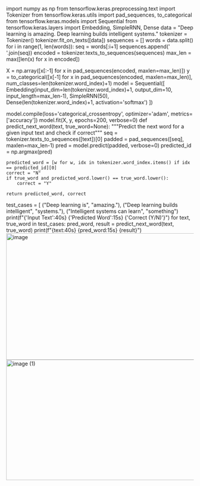 import numpy as np
from tensorflow.keras.preprocessing.text import Tokenizer
from tensorflow.keras.utils import pad_sequences, to_categorical
from tensorflow.keras.models import Sequential
from tensorflow.keras.layers import Embedding, SimpleRNN, Dense
data = "Deep learning is amazing. Deep learning builds intelligent systems."
tokenizer = Tokenizer()
tokenizer.fit_on_texts([data])
sequences = []
words = data.split()
for i in range(1, len(words)):
    seq = words[:i+1]
    sequences.append(' '.join(seq))
encoded = tokenizer.texts_to_sequences(sequences)
max_len = max([len(x) for x in encoded])

X = np.array([x[:-1] for x in pad_sequences(encoded, maxlen=max_len)])
y = to_categorical([x[-1] for x in pad_sequences(encoded, maxlen=max_len)],
                   num_classes=len(tokenizer.word_index)+1)
model = Sequential([
    Embedding(input_dim=len(tokenizer.word_index)+1, output_dim=10, input_length=max_len-1),
    SimpleRNN(50),
    Dense(len(tokenizer.word_index)+1, activation='softmax')
])

model.compile(loss='categorical_crossentropy', optimizer='adam', metrics=['accuracy'])
model.fit(X, y, epochs=200, verbose=0)
def predict_next_word(text, true_word=None):
    """Predict the next word for a given input text and check if correct"""
    seq = tokenizer.texts_to_sequences([text])[0]
    padded = pad_sequences([seq], maxlen=max_len-1)
    pred = model.predict(padded, verbose=0)
    predicted_id = np.argmax(pred)
   
    predicted_word = [w for w, idx in tokenizer.word_index.items() if idx == predicted_id][0]
    correct = "N"
    if true_word and predicted_word.lower() == true_word.lower():
        correct = "Y"
   
    return predicted_word, correct
test_cases = [
    ("Deep learning is", "amazing."),
    ("Deep learning builds intelligent", "systems."),
    ("Intelligent systems can learn", "something")
print(f"{'Input Text':40s} {'Predicted Word':15s} {'Correct (Y/N)'}")
for text, true_word in test_cases:
    pred_word, result = predict_next_word(text, true_word)
    print(f"{text:40s} {pred_word:15s} {result}")
    <img width="548" height="340" alt="image" src="https://github.com/user-attachments/assets/f32b0d71-f476-4bc4-bbad-4b1a8f9a96ec" />
   <img width="633" height="324" alt="image (1)" src="https://github.com/user-attachments/assets/dba9c074-8902-4144-8b20-ee917f8c7880" />
